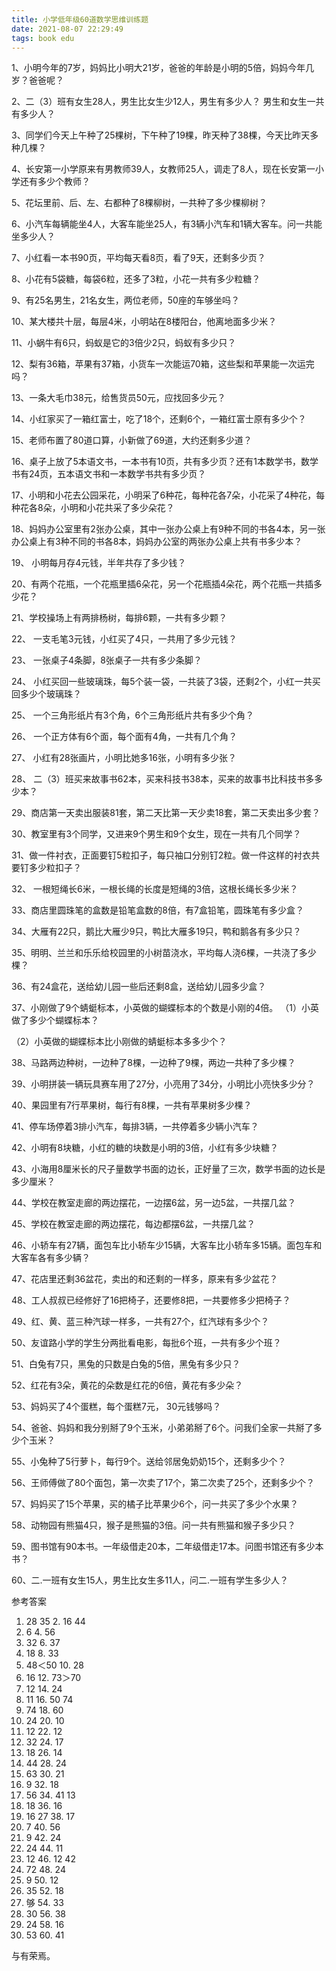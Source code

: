 ```yaml
---
title: 小学低年级60道数学思维训练题
date: 2021-08-07 22:29:49  
tags: book edu
---
```


1、小明今年的7岁，妈妈比小明大21岁，爸爸的年龄是小明的5倍，妈妈今年几岁？爸爸呢？

2、二（3）班有女生28人，男生比女生少12人，男生有多少人？
男生和女生一共有多少人？

3、同学们今天上午种了25棵树，下午种了19棵，昨天种了38棵，今天比昨天多种几棵？

4、长安第一小学原来有男教师39人，女教师25人，调走了8人，现在长安第一小学还有多少个教师？

5、花坛里前、后、左、右都种了8棵柳树，一共种了多少棵柳树？

6、小汽车每辆能坐4人，大客车能坐25人，有3辆小汽车和1辆大客车。问一共能坐多少人？

7、小红看一本书90页，平均每天看8页，看了9天，还剩多少页？

8、小花有5袋糖，每袋6粒，还多了3粒，小花一共有多少粒糖？

9、有25名男生，21名女生，两位老师，50座的车够坐吗？

10、某大楼共十层，每层4米，小明站在8楼阳台，他离地面多少米？

11、小蜗牛有6只，蚂蚁是它的3倍少2只，蚂蚁有多少只？

12、梨有36箱，苹果有37箱，小货车一次能运70箱，这些梨和苹果能一次运完吗？

13、一条大毛巾38元，给售货员50元，应找回多少元？

14、小红家买了一箱红富士，吃了18个，还剩6个，一箱红富士原有多少个？

15、老师布置了80道口算，小新做了69道，大约还剩多少道？

16、桌子上放了5本语文书，一本书有10页，共有多少页？还有1本数学书，数学书有24页，五本语文书和一本数学书共有多少页？

17、小明和小花去公园采花，小明采了6种花，每种花各7朵，小花采了4种花，每种花各8朵，小明和小花共采了多少朵花？

18、妈妈办公室里有2张办公桌，其中一张办公桌上有9种不同的书各4本，另一张办公桌上有3种不同的书各8本，妈妈办公室的两张办公桌上共有书多少本？

19、 小明每月存4元钱，半年共存了多少钱？

20、有两个花瓶，一个花瓶里插6朵花，另一个花瓶插4朵花，两个花瓶一共插多少花？

21、学校操场上有两排杨树，每排6颗，一共有多少颗？

22、 一支毛笔3元钱，小红买了4只，一共用了多少元钱？

23、 一张桌子4条脚，8张桌子一共有多少条脚？

24、 小红买回一些玻璃珠，每5个装一袋，一共装了3袋，还剩2个，小红一共买回多少个玻璃珠？

25、 一个三角形纸片有3个角，6个三角形纸片共有多少个角？

26、 一个正方体有6个面，每个面有4角，一共有几个角？

27、 小红有28张画片，小明比她多16张，小明有多少张？

28、 二（3）班买来故事书62本，买来科技书38本，买来的故事书比科技书多多少本？

29、商店第一天卖出服装81套，第二天比第一天少卖18套，第二天卖出多少套？

30、教室里有3个同学，又进来9个男生和9个女生，现在一共有几个同学？

31、做一件衬衣，正面要钉5粒扣子，每只袖口分别钉2粒。做一件这样的衬衣共要钉多少粒扣子？

32、 一根短绳长6米，一根长绳的长度是短绳的3倍，这根长绳长多少米？

33、商店里圆珠笔的盒数是铅笔盒数的8倍，有7盒铅笔，圆珠笔有多少盒？

34、大雁有22只，鹅比大雁少9只，鸭比大雁多19只，鸭和鹅各有多少只？

35、明明、兰兰和乐乐给校园里的小树苗浇水，平均每人浇6棵，一共浇了多少棵？

36、有24盒花，送给幼儿园一些后还剩8盒，送给幼儿园多少盒？

37、小刚做了9个蜻蜓标本，小英做的蝴蝶标本的个数是小刚的4倍。
（1）小英做了多少个蝴蝶标本？

（2）小英做的蝴蝶标本比小刚做的蜻蜓标本多多少个？

38、马路两边种树，一边种了8棵，一边种了9棵，两边一共种了多少棵？

39、小明拼装一辆玩具赛车用了27分，小亮用了34分，小明比小亮快多少分？

40、果园里有7行苹果树，每行有8棵，一共有苹果树多少棵？

41、停车场停着3排小汽车，每排3辆，一共停着多少辆小汽车？

42、小明有8块糖，小红的糖的块数是小明的3倍，小红有多少块糖？

43、小海用8厘米长的尺子量数学书面的边长，正好量了三次，数学书面的边长是多少厘米？

44、学校在教室走廊的两边摆花，一边摆6盆，另一边5盆，一共摆几盆？

45、学校在教室走廊的两边摆花，每边都摆6盆，一共摆几盆？

46、小轿车有27辆，面包车比小轿车少15辆，大客车比小轿车多15辆。面包车和大客车各有多少辆？

47、花店里还剩36盆花，卖出的和还剩的一样多，原来有多少盆花？

48、工人叔叔已经修好了16把椅子，还要修8把，一共要修多少把椅子？

49、红、黄、蓝三种汽球一样多，一共有27个，红汽球有多少个？

50、友谊路小学的学生分两批看电影，每批6个班，一共有多少个班？

51、白兔有7只，黑兔的只数是白兔的5倍，黑兔有多少只？

52、红花有3朵，黄花的朵数是红花的6倍，黄花有多少朵？

53、妈妈买了4个蛋糕，每个蛋糕7元， 30元钱够吗？

54、爸爸、妈妈和我分别掰了9个玉米，小弟弟掰了6个。问我们全家一共掰了多少个玉米？

55、小兔种了5行萝卜，每行9个。送给邻居兔奶奶15个，还剩多少个？

56、王师傅做了80个面包，第一次卖了17个，第二次卖了25个，还剩多少个？

57、妈妈买了15个苹果，买的橘子比苹果少6个，问一共买了多少个水果？

58、动物园有熊猫4只，猴子是熊猫的3倍。问一共有熊猫和猴子多少只？

59、图书馆有90本书。一年级借走20本，二年级借走17本。问图书馆还有多少本书？

60、二.一班有女生15人，男生比女生多11人，问二.一班有学生多少人？

参考答案

1. 28  35     2. 16    44
3.  6            4. 56
5. 32           6. 37
7. 18           8. 33
9. 48＜50   10. 28
11. 16         12. 73＞70
13. 12         14. 24
15. 11         16.  50  74
17. 74         18. 60
19. 24         20. 10
21. 12         22. 12
23. 32         24. 17
25. 18         26. 14
27.  44        28. 24
29. 63         30. 21
31. 9           32. 18
33. 56         34. 41   13
35. 18         36. 16
37. 16  27   38. 17
39. 7           40. 56
41. 9           42. 24
43. 24         44. 11
45. 12         46. 12  42
47. 72         48. 24
49. 9           50. 12
51. 35         52. 18
53. 够         54. 33
55. 30         56. 38
57. 24         58. 16
59. 53         60. 41

与有荣焉。